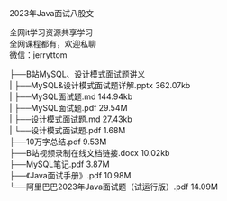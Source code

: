 2023年Java面试八股文

全网it学习资源共享学习<br>全网课程都有，欢迎私聊<br>微信：jerryttom<br>

├──B站MySQL、设计模式面试题讲义<br> | ├──MySQL&amp;设计模式面试题详解.pptx 362.07kb<br> | ├──MySQL面试题.md 144.94kb<br> | ├──MySQL面试题.pdf 29.54M<br> | ├──设计模式面试题.md 27.43kb<br> | └──设计模式面试题.pdf 1.68M<br> ├──10万字总结.pdf 9.53M<br> ├──B站视频录制在线文档链接.docx 10.02kb<br> ├──MySQL笔记.pdf 3.87M<br> ├──《Java面试手册》.pdf 10.98M<br> └──阿里巴巴2023年Java面试题（试运行版）.pdf 14.09M